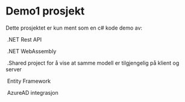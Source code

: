 # Demo1 prosjekt

Dette prosjektet er kun ment som en c# kode demo av: 

​	.NET Rest API 

​	.NET WebAssembly

​	.Shared project for å vise at samme modell er tilgjengelig på klient og server

​	Entity Framework

​	AzureAD integrasjon





